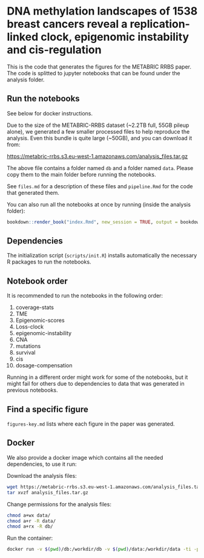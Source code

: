 
# DNA methylation landscapes of 1538 breast cancers reveal a replication-linked clock, epigenomic instability and cis-regulation

<!-- badges: start -->
<!-- badges: end -->

This is the code that generates the figures for the METABRIC RRBS paper. The code is splitted to jupyter notebooks that can be found under the analysis folder. 

## Run the notebooks

See below for docker instructions. 

Due to the size of the METABRIC-RRBS dataset (~2.2TB full, 55GB pileup alone), we generated a few smaller processed files to help reproduce the analysis. Even this bundle is quite large (~50GB), and you can download it from: 

https://metabric-rrbs.s3.eu-west-1.amazonaws.com/analysis_files.tar.gz

The above file contains a folder named `db` and a folder named `data`. Please copy them to the main folder before running the notebooks. 

See `files.md` for a description of these files and `pipeline.Rmd` for the code that generated them. 

You can also run all the notebooks at once by running (inside the analysis folder):

```r
bookdown::render_book("index.Rmd", new_session = TRUE, output = bookdown::gitbook())
```

## Dependencies

The initialization script (`scripts/init.R`) installs automatically the necessary R packages to run the notebooks. 

## Notebook order 

It is recommended to run the notebooks in the following order: 

1. coverage-stats
2. TME
3. Epigenomic-scores
4. Loss-clock
5. epigenomic-instability
6. CNA
7. mutations
8. survival
9. cis
10. dosage-compensation

Running in a different order might work for some of the notebooks, but it might fail for others due to dependencies to data that was generated in previous notebooks. 

## Find a specific figure

`figures-key.md` lists where each figure in the paper was generated. 

## Docker 

We also provide a docker image which contains all the needed dependencies, to use it run:

Download the analysis files: 

```bash
wget https://metabric-rrbs.s3.eu-west-1.amazonaws.com/analysis_files.tar.gz
tar xvzf analysis_files.tar.gz
```

Change permissions for the analysis files:

```bash
chmod a+wx data/
chmod a+r -R data/
chmod a+rx -R db/
```

Run the container:

```bash
docker run -v $(pwd)/db:/workdir/db -v $(pwd)/data:/workdir/data -ti -p 8888:8888 tanaylab/metabric-rrbs
```




